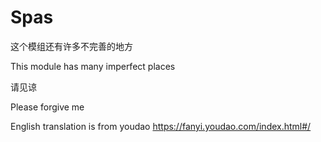 # Spas
这个模组还有许多不完善的地方

This module has many imperfect places

请见谅

Please forgive me

English translation is from youdao https://fanyi.youdao.com/index.html#/

